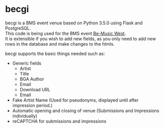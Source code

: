 # becgi
becgi is a BMS event venue based on Python 3.5.0 using Flask and PostgreSQL.  
This code is being used for the BMS event [Be-Music West](http://bmwest.herokuapp.com/).  
It is extensible if you wish to add new fields, as you only need to add new rows in the database and make changes to the htmls.  

becgi supports the basic things needed such as:  
* Generic fields
  * Artist
  * Title
  * BGA Author
  * Email
  * Download URL
  * Email
* Fake Artist Name (Used for pseudonyms, displayed until after impression period.)
* Automatic opening and closing of venue (Submissions and Impressions individually)
* reCAPTCHA for submissions and impressions
